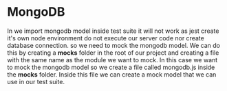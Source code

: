 # MongoDB
In we import mongodb model inside test suite it will not work as jest create it's own node environment do not execute 
our server code nor create database connection. so we need to mock the mongodb model. We can do this by creating 
a __mocks__ folder in the root of our project and creating a file with the same name as the module we want to mock. In 
this case we want to mock the mongodb model so we create a file called mongodb.js inside the __mocks__ folder. Inside 
this file we can create a mock model that we can use in our test suite.

```javascript